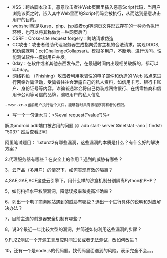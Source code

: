 - XSS：跨站脚本攻击，恶意攻击者往Web页面里插入恶意Script代码，当用户浏览该页之时，嵌入其中Web里面的Script代码会被执行，从而达到恶意攻击用户的目的。
- webshell就是以asp、php、jsp或者cgi等网页文件形式存在的一种命令执行环境，也可以将其称做为一种网页后门
- CSRF：Cross-site request forgery：跨站请求伪造
- CC攻击：攻击者借助代理服务器生成指向受害主机的合法请求，实现DDOS,和伪装就叫：cc(ChallengeCollapsar)。模拟多用户，不断地，进行访问。性能测试软件--模拟用户并发。
- 0day：在软件或者其他东西发布后，在最短时间内出现相关破解的，都可以叫0day。
- 网络钓鱼 （Phishing）攻击者利用欺骗性的电子邮件和伪造的 Web 站点来进行网络诈骗活动，受骗者往往会泄露自己的私人资料，如信用卡号、银行卡账户、身份证号等内容。诈骗者通常会将自己伪装成网络银行、在线零售商和信用卡公司等可信的品牌，骗取用户的私人信息


`-rwsr-xr-x当前用户执行这个文件，能够暂时具有该程序拥有者的权限。`

- 写一个一句话木马：<%eval request("value")%>

解决android adb端口被占用的问题
》》adb start-server
》》netstat -ano | findstr "5037"
然后查看即可

阿里笔试题目：
1.sturct2有哪些漏洞，这些漏洞的本质是什么？有什么好的解决方案？

2.代理服务器有哪些？在安全上的作用？遇到的威胁有哪些？

3，云产品（多用户）的情况下，如何实现有效的隔离？

4,SAE,GAE,ACE这些云引擎下。用什么样的沙盒机制分别隔离Python和PHP？

5，如何扫描水平权限漏洞，降低误报率和提高准确率？

6，列出一个电子商务网站遇到的威胁有哪些？选出一个进行具体的说明和对应解决办法？

7，目前主流的浏览器安全机制有哪些？

8，说3个最近一年比较大型的漏洞，并简述如何利用这些漏洞的步骤？

9.FUZZ测试一个开源工具反应时间过长或者无法测试，改如何改进？

10，还有一个是node.js的代码题。找代码里面遇到的风险。表示完全不会。。。